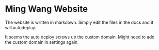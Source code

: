 # Ming Wang Website

The website is written in markdown. Simply edit the files in the docs and it will autodeploy. 

It seems the auto deploy screws up the custom domain. Might need to add the custom domain in settings again. 
